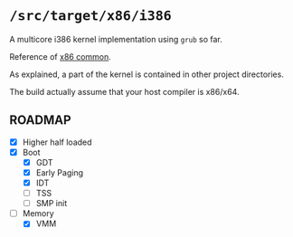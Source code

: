 `/src/target/x86/i386`
=========================

A multicore i386 kernel implementation using `grub` so far.

Reference of [x86 common](..).

As explained, a part of the kernel is contained in other project directories.

The build actually assume that your host compiler is x86/x64.

## ROADMAP

- [X] Higher half loaded
- [X] Boot
  - [X] GDT
  - [X] Early Paging
  - [X] IDT
  - [ ] TSS
  - [ ] SMP init
- [ ] Memory
  - [X] VMM